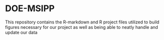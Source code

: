 # DOE-MSIPP
This repository contains the R-markdown and R project files utilized to build figures necessary for our project as well as being able to neatly handle and update our data
